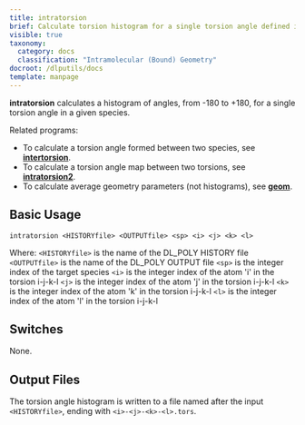 ```yaml
---
title: intratorsion
brief: Calculate torsion histogram for a single torsion angle defined in one species
visible: true
taxonomy:
  category: docs
  classification: "Intramolecular (Bound) Geometry"
docroot: /dlputils/docs
template: manpage
---
```


**intratorsion** calculates a histogram of angles, from -180 to +180, for a single torsion angle in a given species.

Related programs:
+ To calculate a torsion angle formed between two species, see [**intertorsion**](/dlputils/docs/intertorsion).
+ To calculate a torsion angle map between two torsions, see [**intratorsion2**](/dlputils/docs/intratorsion2).
+ To calculate average geometry parameters (not histograms), see [**geom**](/dlputils/docs/geom).

## Basic Usage

```
intratorsion <HISTORYfile> <OUTPUTfile> <sp> <i> <j> <k> <l>
```

Where:
`<HISTORYfile>` is the name of the DL_POLY HISTORY file
`<OUTPUTfile>` is the name of the DL_POLY OUTPUT file
`<sp>` is the integer index of the target species
`<i>` is the integer index of the atom 'i' in the torsion i-j-k-l
`<j>` is the integer index of the atom 'j' in the torsion i-j-k-l
`<k>` is the integer index of the atom 'k' in the torsion i-j-k-l
`<l>` is the integer index of the atom 'l' in the torsion i-j-k-l

## Switches

None.

## Output Files

The torsion angle histogram is written to a file named after the input `<HISTORYfile>`, ending with `<i>-<j>-<k>-<l>.tors`.


